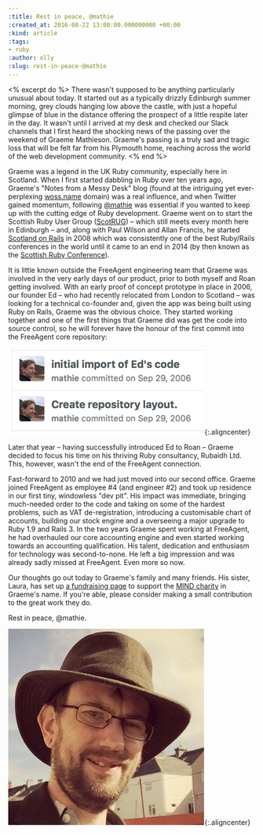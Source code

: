 ```yaml
---
:title: Rest in peace, @mathie
:created_at: 2016-08-22 13:00:00.000000000 +00:00
:kind: article
:tags:
- ruby
:author: olly
:slug: rest-in-peace-@mathie
---
```


<% excerpt do %>
There wasn't supposed to be anything particularly unusual about today. It started out as a typically drizzly Edinburgh summer morning, grey clouds hanging low above the castle, with just a hopeful glimpse of blue in the distance offering the prospect of a little respite later in the day. It wasn't until I arrived at my desk and checked our Slack channels that I first heard the shocking news of the passing over the weekend of Graeme Mathieson. Graeme's passing is a truly sad and tragic loss that will be felt far from his Plymouth home, reaching across the world of the web development community.
<% end %>

Graeme was a legend in the UK Ruby community, especially here in Scotland. When I first started dabbling in Ruby over ten years ago, Graeme's "Notes from a Messy Desk" blog (found at the intriguing yet ever-perplexing [woss.name](http://woss.name) domain) was a real influence, and when Twitter gained momentum, following [@mathie](https://twitter.com/mathie) was essential if you wanted to keep up with the cutting edge of Ruby development. Graeme went on to start the Scottish Ruby User Group ([ScotRUG](http://scotrug.org)) – which still meets every month here in Edinburgh – and, along with Paul Wilson and Allan Francis, he started [Scotland on Rails](https://www.ruby-lang.org/en/news/2008/02/27/scotland-on-rails-2008/) in 2008 which was consistently one of the best Ruby/Rails conferences in the world until it came to an end in 2014 (by then known as the [Scottish Ruby Conference](http://2014.scottishrubyconference.com)).

It is little known outside the FreeAgent engineering team that Graeme was involved in the very early days of our product, prior to both myself and Roan getting involved. With an early proof of concept prototype in place in 2006, our founder Ed – who had recently relocated from London to Scotland – was looking for a technical co-founder and, given the app was being built using Ruby on Rails, Graeme was the obvious choice. They started working together and one of the first things that Graeme did was get the code into source control, so he will forever have the honour of the first commit into the FreeAgent core repository: 

![First FreeAgent commit](/assets/images/2016/06-rest-in-peace-mathie/initial-commit.png){:.aligncenter}

Later that year – having successfully introduced Ed to Roan – Graeme decided to focus his time on his thriving Ruby consultancy, Rubaidh Ltd. This, however, wasn't the end of the FreeAgent connection.

Fast-forward to 2010 and we had just moved into our second office. Graeme joined FreeAgent as employee #4 (and engineer #2) and took up residence in our first tiny, windowless "dev pit". His impact was immediate, bringing much-needed order to the code and taking on some of the hardest problems, such as VAT de-registration, introducing a customisable chart of accounts, building our stock engine and a overseeing a major upgrade to Ruby 1.9 and Rails 3. In the two years Graeme spent working at FreeAgent, he had overhauled our core accounting engine and even started working towards an accounting qualification. His talent, dedication and enthusiasm for technology was second-to-none. He left a big impression and was already sadly missed at FreeAgent. Even more so now.

Our thoughts go out today to Graeme's family and many friends. His sister, Laura, has set up [a fundraising page](https://www.justgiving.com/fundraising/Laura-Elliott19) to support the [MIND charity](http://www.mind.org.uk) in Graeme's name. If you're able, please consider making a small contribution to the great work they do.

Rest in peace, @mathie.

![@mathie](/assets/images/2016/06-rest-in-peace-mathie/mathie.jpg){:.aligncenter}
